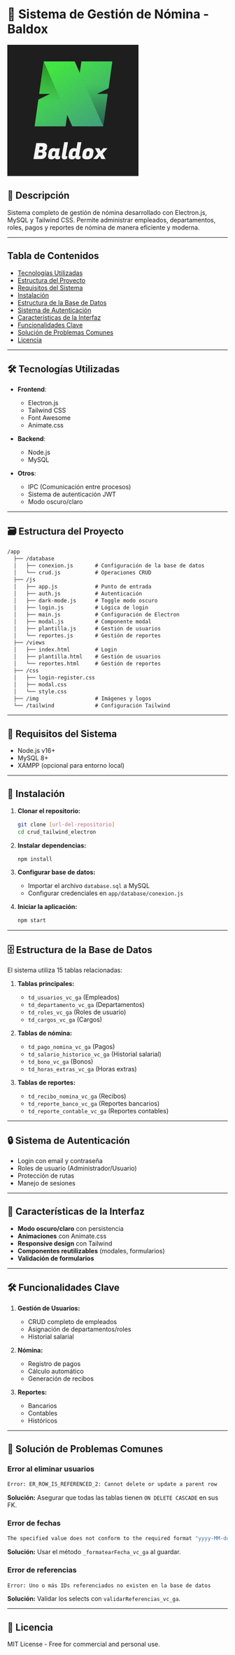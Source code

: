 # 📝 Sistema de Gestión de Nómina - Baldox

![Baldox Logo](./app/img/BALDOX_LOGO.jpg)

## 📌 Descripción

Sistema completo de gestión de nómina desarrollado con Electron.js, MySQL y Tailwind CSS. Permite administrar empleados, departamentos, roles, pagos y reportes de nómina de manera eficiente y moderna.

---

## Tabla de Contenidos

- [Tecnologías Utilizadas](#tecnologías-utilizadas)
- [Estructura del Proyecto](#estructura-del-proyecto)
- [Requisitos del Sistema](#requisitos-del-sistema)
- [Instalación](#instalación)
- [Estructura de la Base de Datos](#estructura-de-la-base-de-datos)
- [Sistema de Autenticación](#sistema-de-autenticación)
- [Características de la Interfaz](#características-de-la-interfaz)
- [Funcionalidades Clave](#funcionalidades-clave)
- [Solución de Problemas Comunes](#solución-de-problemas-comunes)
- [Licencia](#licencia)

---

## 🛠️ Tecnologías Utilizadas

- **Frontend**:  
  - Electron.js  
  - Tailwind CSS  
  - Font Awesome  
  - Animate.css

- **Backend**:  
  - Node.js  
  - MySQL

- **Otros**:  
  - IPC (Comunicación entre procesos)  
  - Sistema de autenticación JWT  
  - Modo oscuro/claro

---

## 🗃️ Estructura del Proyecto

```
/app
  ├── /database
  │   ├── conexion.js       # Configuración de la base de datos
  │   └── crud.js           # Operaciones CRUD
  ├── /js
  │   ├── app.js            # Punto de entrada
  │   ├── auth.js           # Autenticación
  │   ├── dark-mode.js      # Toggle modo oscuro
  │   ├── login.js          # Lógica de login
  │   ├── main.js           # Configuración de Electron
  │   ├── modal.js          # Componente modal
  │   ├── plantilla.js      # Gestión de usuarios
  │   └── reportes.js       # Gestión de reportes
  ├── /views
  │   ├── index.html        # Login
  │   ├── plantilla.html    # Gestión de usuarios
  │   └── reportes.html     # Gestión de reportes
  ├── /css
  │   ├── login-register.css
  │   ├── modal.css
  │   └── style.css
  ├── /img                  # Imágenes y logos
  └── /tailwind             # Configuración Tailwind
```

---

## 🔌 Requisitos del Sistema

- Node.js v16+
- MySQL 8+
- XAMPP (opcional para entorno local)

---

## 🚀 Instalación

1. **Clonar el repositorio:**
   ```bash
   git clone [url-del-repositorio]
   cd crud_tailwind_electron
   ```

2. **Instalar dependencias:**
   ```bash
   npm install
   ```

3. **Configurar base de datos:**
   - Importar el archivo `database.sql` a MySQL
   - Configurar credenciales en `app/database/conexion.js`

4. **Iniciar la aplicación:**
   ```bash
   npm start
   ```

---

## 🗄️ Estructura de la Base de Datos

El sistema utiliza 15 tablas relacionadas:

1. **Tablas principales:**
   - `td_usuarios_vc_ga` (Empleados)
   - `td_departamento_vc_ga` (Departamentos)
   - `td_roles_vc_ga` (Roles de usuario)
   - `td_cargos_vc_ga` (Cargos)

2. **Tablas de nómina:**
   - `td_pago_nomina_vc_ga` (Pagos)
   - `td_salario_historico_vc_ga` (Historial salarial)
   - `td_bono_vc_ga` (Bonos)
   - `td_horas_extras_vc_ga` (Horas extras)

3. **Tablas de reportes:**
   - `td_recibo_nomina_vc_ga` (Recibos)
   - `td_reporte_banco_vc_ga` (Reportes bancarios)
   - `td_reporte_contable_vc_ga` (Reportes contables)

---

## 🔒 Sistema de Autenticación

- Login con email y contraseña
- Roles de usuario (Administrador/Usuario)
- Protección de rutas
- Manejo de sesiones

---

## 🎨 Características de la Interfaz

- **Modo oscuro/claro** con persistencia
- **Animaciones** con Animate.css
- **Responsive design** con Tailwind
- **Componentes reutilizables** (modales, formularios)
- **Validación de formularios**

---

## 🛠️ Funcionalidades Clave

1. **Gestión de Usuarios:**
   - CRUD completo de empleados
   - Asignación de departamentos/roles
   - Historial salarial

2. **Nómina:**
   - Registro de pagos
   - Cálculo automático
   - Generación de recibos

3. **Reportes:**
   - Bancarios
   - Contables
   - Históricos

---

## 🐛 Solución de Problemas Comunes

### Error al eliminar usuarios
```bash
Error: ER_ROW_IS_REFERENCED_2: Cannot delete or update a parent row
```
**Solución:** Asegurar que todas las tablas tienen `ON DELETE CASCADE` en sus FK.

### Error de fechas
```bash
The specified value does not conform to the required format "yyyy-MM-dd"
```
**Solución:** Usar el método `_formatearFecha_vc_ga` al guardar.

### Error de referencias
```bash
Error: Uno o más IDs referenciados no existen en la base de datos
```
**Solución:** Validar los selects con `validarReferencias_vc_ga`.

---

## 📜 Licencia

MIT License - Free for commercial and personal use.